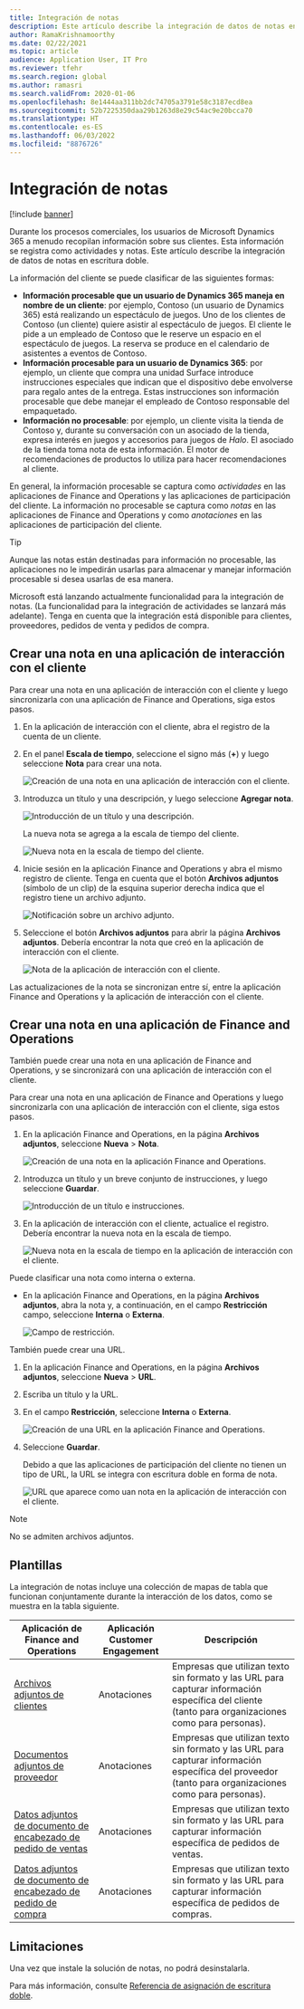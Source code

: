 ```yaml
---
title: Integración de notas
description: Este artículo describe la integración de datos de notas en escritura doble.
author: RamaKrishnamoorthy
ms.date: 02/22/2021
ms.topic: article
audience: Application User, IT Pro
ms.reviewer: tfehr
ms.search.region: global
ms.author: ramasri
ms.search.validFrom: 2020-01-06
ms.openlocfilehash: 8e1444aa311bb2dc74705a3791e58c3187ecd8ea
ms.sourcegitcommit: 52b7225350daa29b1263d8e29c54ac9e20bcca70
ms.translationtype: HT
ms.contentlocale: es-ES
ms.lasthandoff: 06/03/2022
ms.locfileid: "8876726"
---
```

# <a name="note-integration"></a>Integración de notas

[!include [banner](../../includes/banner.md)]



Durante los procesos comerciales, los usuarios de Microsoft Dynamics 365 a menudo recopilan información sobre sus clientes. Esta información se registra como actividades y notas. Este artículo describe la integración de datos de notas en escritura doble.

La información del cliente se puede clasificar de las siguientes formas:

+ **Información procesable que un usuario de Dynamics 365 maneja en nombre de un cliente**: por ejemplo, Contoso (un usuario de Dynamics 365) está realizando un espectáculo de juegos. Uno de los clientes de Contoso (un cliente) quiere asistir al espectáculo de juegos. El cliente le pide a un empleado de Contoso que le reserve un espacio en el espectáculo de juegos. La reserva se produce en el calendario de asistentes a eventos de Contoso.
+ **Información procesable para un usuario de Dynamics 365**: por ejemplo, un cliente que compra una unidad Surface introduce instrucciones especiales que indican que el dispositivo debe envolverse para regalo antes de la entrega. Estas instrucciones son información procesable que debe manejar el empleado de Contoso responsable del empaquetado.
+ **Información no procesable**: por ejemplo, un cliente visita la tienda de Contoso y, durante su conversación con un asociado de la tienda, expresa interés en juegos y accesorios para juegos de *Halo*. El asociado de la tienda toma nota de esta información. El motor de recomendaciones de productos lo utiliza para hacer recomendaciones al cliente.

En general, la información procesable se captura como *actividades* en las aplicaciones de Finance and Operations y las aplicaciones de participación del cliente. La información no procesable se captura como *notas* en las aplicaciones de Finance and Operations y como *anotaciones* en las aplicaciones de participación del cliente.

> [!TIP]
> Aunque las notas están destinadas para información no procesable, las aplicaciones no le impedirán usarlas para almacenar y manejar información procesable si desea usarlas de esa manera.

Microsoft está lanzando actualmente funcionalidad para la integración de notas. (La funcionalidad para la integración de actividades se lanzará más adelante). Tenga en cuenta que la integración está disponible para clientes, proveedores, pedidos de venta y pedidos de compra.

## <a name="create-a-note-in-a-customer-engagement-app"></a>Crear una nota en una aplicación de interacción con el cliente

Para crear una nota en una aplicación de interacción con el cliente y luego sincronizarla con una aplicación de Finance and Operations, siga estos pasos.

1. En la aplicación de interacción con el cliente, abra el registro de la cuenta de un cliente.
2. En el panel **Escala de tiempo**, seleccione el signo más (**+**) y luego seleccione **Nota** para crear una nota.

    ![Creación de una nota en una aplicación de interacción con el cliente.](media/notes-ce-1.png)

3. Introduzca un título y una descripción, y luego seleccione **Agregar nota**.

    ![Introducción de un título y una descripción.](media/notes-ce-2.png)

    La nueva nota se agrega a la escala de tiempo del cliente.

    ![Nueva nota en la escala de tiempo del cliente.](media/notes-ce-3.png)

4. Inicie sesión en la aplicación Finance and Operations y abra el mismo registro de cliente. Tenga en cuenta que el botón **Archivos adjuntos** (símbolo de un clip) de la esquina superior derecha indica que el registro tiene un archivo adjunto.

    ![Notificación sobre un archivo adjunto.](media/notes-ce-4.png)

5. Seleccione el botón **Archivos adjuntos** para abrir la página **Archivos adjuntos**. Debería encontrar la nota que creó en la aplicación de interacción con el cliente.

    ![Nota de la aplicación de interacción con el cliente.](media/notes-ce-5.png)

Las actualizaciones de la nota se sincronizan entre sí, entre la aplicación Finance and Operations y la aplicación de interacción con el cliente.

## <a name="create-a-note-in-a-finance-and-operations-app"></a>Crear una nota en una aplicación de Finance and Operations

También puede crear una nota en una aplicación de Finance and Operations, y se sincronizará con una aplicación de interacción con el cliente.

Para crear una nota en una aplicación de Finance and Operations y luego sincronizarla con una aplicación de interacción con el cliente, siga estos pasos.

1. En la aplicación Finance and Operations, en la página **Archivos adjuntos**, seleccione **Nueva** \> **Nota**.

    ![Creación de una nota en la aplicación Finance and Operations.](media/notes-fo-1.png)

2. Introduzca un título y un breve conjunto de instrucciones, y luego seleccione **Guardar**.

    ![Introducción de un título e instrucciones.](media/notes-fo-2.png)

3. En la aplicación de interacción con el cliente, actualice el registro. Debería encontrar la nueva nota en la escala de tiempo.

    ![Nueva nota en la escala de tiempo en la aplicación de interacción con el cliente.](media/notes-fo-3.png)

Puede clasificar una nota como interna o externa.

- En la aplicación Finance and Operations, en la página **Archivos adjuntos**, abra la nota y, a continuación, en el campo **Restricción** campo, seleccione **Interna** o **Externa**.

    ![Campo de restricción.](media/notes-fo-4.png)

También puede crear una URL.

1. En la aplicación Finance and Operations, en la página **Archivos adjuntos**, seleccione **Nueva** \> **URL**.
2. Escriba un título y la URL.
3. En el campo **Restricción**, seleccione **Interna** o **Externa**.

    ![Creación de una URL en la aplicación Finance and Operations.](media/notes-fo-5.png)

4. Seleccione **Guardar**.

    Debido a que las aplicaciones de participación del cliente no tienen un tipo de URL, la URL se integra con escritura doble en forma de nota.

    ![URL que aparece como uan nota en la aplicación de interacción con el cliente.](media/notes-ce-6.png)

> [!NOTE]
> No se admiten archivos adjuntos.

## <a name="templates"></a>Plantillas

La integración de notas incluye una colección de mapas de tabla que funcionan conjuntamente durante la interacción de los datos, como se muestra en la tabla siguiente.

| Aplicación de Finance and Operations | Aplicación Customer Engagement | Descripción |
|----------------------------|-------------------------|-------------|
| [Archivos adjuntos de clientes](mapping-reference.md#230) | Anotaciones | Empresas que utilizan texto sin formato y las URL para capturar información específica del cliente (tanto para organizaciones como para personas). |
| [Documentos adjuntos de proveedor](mapping-reference.md#231) | Anotaciones | Empresas que utilizan texto sin formato y las URL para capturar información específica del proveedor (tanto para organizaciones como para personas). |
| [Datos adjuntos de documento de encabezado de pedido de ventas](mapping-reference.md#229) | Anotaciones | Empresas que utilizan texto sin formato y las URL para capturar información específica de pedidos de ventas. |
| [Datos adjuntos de documento de encabezado de pedido de compra](mapping-reference.md#232) | Anotaciones | Empresas que utilizan texto sin formato y las URL para capturar información específica de pedidos de compras. |

## <a name="limitations"></a>Limitaciones

Una vez que instale la solución de notas, no podrá desinstalarla. 

Para más información, consulte [Referencia de asignación de escritura doble](mapping-reference.md).
